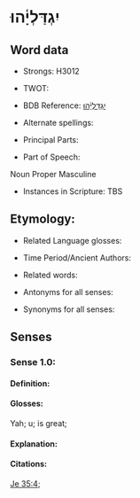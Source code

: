 # יִגְדַּלְיָ֫הוּ

<!-- Status: S2="NeedsEdits" -->
<!-- Lexica used for edits:   -->

## Word data

* Strongs: H3012

* TWOT: 

* BDB Reference: [יִגְדַּלְיָ֫הוּ](rc://en/bdb/dict/c.aq.al)

* Alternate spellings:

* Principal Parts:

* Part of Speech:

Noun Proper Masculine

* Instances in Scripture: TBS

## Etymology:

* Related Language glosses:

* Time Period/Ancient Authors:

* Related words:

* Antonyms for all senses:

* Synonyms for all senses:

## Senses

### Sense 1.0:

#### Definition:

#### Glosses:

Yah; u; is great; 

#### Explanation:

#### Citations:

[Je 35:4](rc://he/uhb/book/jer/35/4); 

